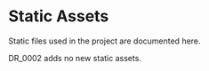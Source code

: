 # Static Assets

Static files used in the project are documented here.

DR_0002 adds no new static assets.
